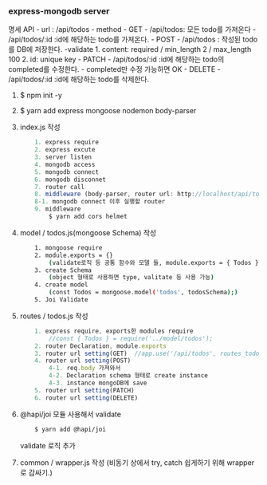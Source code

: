 ### express-mongodb server

명세
API
    - url : /api/todos
    - method
        - GET
            - /api/todos: 모든 todo를 가져온다
            - /api/todos/:id :id에 해당하는 todo를 가져온다.
        - POST
            - /api/todos : 작성된 todo를 DB에 저장한다.
                -validate
                    1. content: required / min_length 2 / max_length 100
                    2. id: unique key
        - PATCH
            - /api/todos/:id :id에 해당하는 todo의 completed를 수정한다.
                - completed만 수정 가능하면 OK
        - DELETE
            - /api/todos/:id :id에 해당하는 todo를 삭제한다.


1. $ npm init -y

2. $ yarn add express mongoose nodemon body-parser

3. index.js 작성
    ```js
        1. express require
        2. express excute
        3. server listen
        4. mongodb access
        5. mongodb connect
        6. mongodb disconnet
        7. router call 
        8. middleware (body-parser, router url: http://localhost/api/todos)
        8-1. mongodb connect 이후 실행할 router
        9. middleware
            $ yarn add cors helmet
    ```

4. model / todos.js(mongoose Schema) 작성
    ```bash
        1. mongoose require
        2. module.exports = {}
            (validate로직 등 공통 함수와 모델 들, module.exports = { Todos }: router에서 디스트럭처링해줘야 오브젝트 형태로 exports 가능)
        3. create Schema 
            (object 형태로 사용하면 type, valitate 등 사용 가능)
        4. create model
            (const Todos = mongoose.model('todos', todosSchema);)
        5. Joi Validate
    ```

5. routes / todos.js 작성
    ```js
        1. express require, exports한 modules require
            //const { Todos } = require('../model/todos');
        2. router Declaration, module.exports
        3. router url setting(GET)  //app.use('/api/todos', routes_todos);
        4. router url setting(POST)
            4-1. req.body 가져와서
            4-2. Declaration schema 형태로 create instance
            4-3. instance mongoDB에 save
        5. router url setting(PATCH)
        6. router url setting(DELETE)
    ```


6. @hapi/joi 모듈 사용해서 validate
    ```bash
        $ yarn add @hapi/joi
    ```
    validate 로직 추가 

7. common / wrapper.js 작성 
    (비동기 상에서 try, catch 쉽게하기 위해 wrapper로 감싸기.)
    ```js

    ```